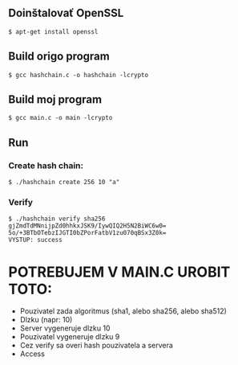 Doinštalovať OpenSSL
-----
    $ apt-get install openssl
    
Build origo program
-----

    $ gcc hashchain.c -o hashchain -lcrypto
    
Build moj program
-----

    $ gcc main.c -o main -lcrypto
Run
---

### Create hash chain:

    $ ./hashchain create 256 10 "a"
 
### Verify
    $ ./hashchain verify sha256 gjZmdTdMNnijpZd0hhkxJSK9/IywQIQ2H5N2BiWC6w0= 5o/+3BTbOTebzIJGTI0bZPorFatbV1zu070qBSx3Z0k=
    VYSTUP: success

# POTREBUJEM V MAIN.C UROBIT TOTO:
* Pouzivatel zada algoritmus (sha1, alebo sha256, alebo sha512)
* Dlzku (napr: 10)
* Server vygeneruje dlzku 10 
* Pouzivatel vygeneruje dlzku 9
* Cez verify sa overi hash pouzivatela a servera
* Access
